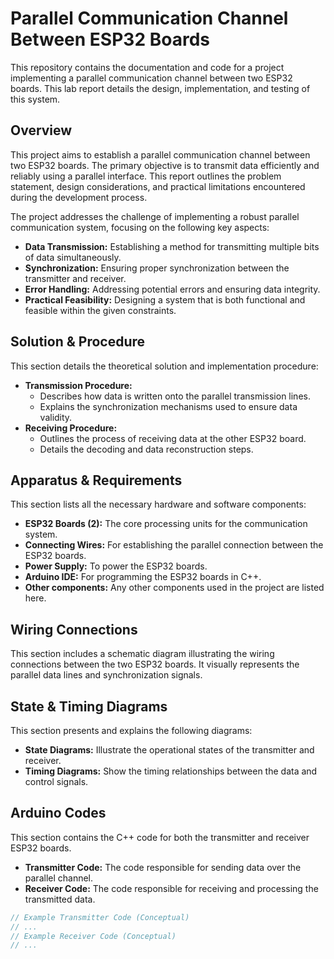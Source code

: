 # Parallel Communication Channel Between ESP32 Boards

This repository contains the documentation and code for a project implementing a parallel communication channel between two ESP32 boards. This lab report details the design, implementation, and testing of this system.

## Overview

This project aims to establish a parallel communication channel between two ESP32 boards. The primary objective is to transmit data efficiently and reliably using a parallel interface. This report outlines the problem statement, design considerations, and practical limitations encountered during the development process.

The project addresses the challenge of implementing a robust parallel communication system, focusing on the following key aspects:

* **Data Transmission:** Establishing a method for transmitting multiple bits of data simultaneously.
* **Synchronization:** Ensuring proper synchronization between the transmitter and receiver.
* **Error Handling:** Addressing potential errors and ensuring data integrity.
* **Practical Feasibility:** Designing a system that is both functional and feasible within the given constraints.

## Solution & Procedure

This section details the theoretical solution and implementation procedure:

* **Transmission Procedure:**
    * Describes how data is written onto the parallel transmission lines.
    * Explains the synchronization mechanisms used to ensure data validity.
* **Receiving Procedure:**
    * Outlines the process of receiving data at the other ESP32 board.
    * Details the decoding and data reconstruction steps.

## Apparatus & Requirements

This section lists all the necessary hardware and software components:

* **ESP32 Boards (2):** The core processing units for the communication system.
* **Connecting Wires:** For establishing the parallel connection between the ESP32 boards.
* **Power Supply:** To power the ESP32 boards.
* **Arduino IDE:** For programming the ESP32 boards in C++.
* **Other components:** Any other components used in the project are listed here.

## Wiring Connections

This section includes a schematic diagram illustrating the wiring connections between the two ESP32 boards. It visually represents the parallel data lines and synchronization signals.

## State & Timing Diagrams

This section presents and explains the following diagrams:

* **State Diagrams:** Illustrate the operational states of the transmitter and receiver.
* **Timing Diagrams:** Show the timing relationships between the data and control signals.

## Arduino Codes

This section contains the C++ code for both the transmitter and receiver ESP32 boards.

* **Transmitter Code:** The code responsible for sending data over the parallel channel.
* **Receiver Code:** The code responsible for receiving and processing the transmitted data.

```c++
// Example Transmitter Code (Conceptual)
// ...
// Example Receiver Code (Conceptual)
// ...
